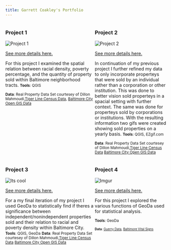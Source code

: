 ```yaml
---
title: Garrett Coakley's Portfolio
---
```

<!--This is the first row of projects -->
<div style="display:table-row; width:100%; table-layout: fixed">
<div style="display: table-cell; width:370px; margin-right:3px" markdown="1">

### Project 1 

![Project 1](https://i.imgur.com/HpHTzXC.png)

[See more details here.](https://cgar1.github.io/Project_1_Coakley.html)

For this project I examined the spatial relation between racial density, poverty percentage, and the quantity of property sold within Baltimore neighborhood tracts.
<small>__Tools__: QGIS </small>

<small>__Data__: 
Real Property Data Set courtesey of Dillon Mahmoudi,[Tiger Line Census Data](https://www.census.gov/geo/maps-data/data/tiger-data.html),  [Baltimore City Open GIS Data](http://gis-baltimore.opendata.arcgis.com/)</small>

</div>

<div style="display: table-cell; width:370px" markdown="1">

### Project 2

![Project 2](https://i.imgur.com/fnEUrIc.png)

[See more details here.](https://cgar1.github.io/project2_coakley.html)

In continuation of my previous project I further refined my data to only incorporate properteys that were sold by an individual rather than a corporation or other institution. This was done to better vision sold properteys in a spacial setting with further context. The same was done for properteys sold by corporations or institutions. With the resulting information two gifs were created showing sold properties on a yearly basis.
<small>__Tools__: QGIS, EZgif.com</small>

<small>__Data__: 
Real Property Data Set courtesey of Dillon Mahmoudi,[Tiger Line Census Data](https://www.census.gov/geo/maps-data/data/tiger-data.html) [Baltimore City Open GIS Data](http://gis-baltimore.opendata.arcgis.com/)</small>

</div>
</div>
<!--This is the second row of projects -->
<div style="display:table-row; width:100%; table-layout: fixed">
<div style="display: table-cell; width:370px; margin-right:3px" markdown="1">

### Project 3 

![Its cool](https://i.imgur.com/mZwMRT3.png)

[See more details here.](https://dillonma.github.io/project1_bamap/project1.html)

For a my final iteration of my project I used GeoDa to statistically find if theres a significance between independent/nonindependent properties sold and their relation to racial and poverty density within Baltimore City.
<small>__Tools__: QGIS, GeoDa</small>
<small>__Data__: 
Real Property Data Set courtesey of Dillon Mahmoudi,[Tiger Line Census Data](https://www.census.gov/geo/maps-data/data/tiger-data.html) [Baltimore City Open GIS Data](http://gis-baltimore.opendata.arcgis.com/)</small>

</div>

<div style="display: table-cell; width:370px" markdown="1">

### Project 4

![Imgur](https://i.imgur.com/mO3uYuG.png)

[See more details here.](https://cgar1.github.io/Lab6_coakley.md)

For this project I explored the various functions of GeoDa used for statistical analysis.

<small>__Tools__: GeoDa

<small>__Data__:
[Guerry Data](https://geodacenter.github.io/data-and-lab/Guerry/), [Baltimore Vital Signs](https://factfinder.census.gov/faces/nav/jsf/pages/index.xhtml)</small>

</div>
</div>

<!--This is just other markdown -->

